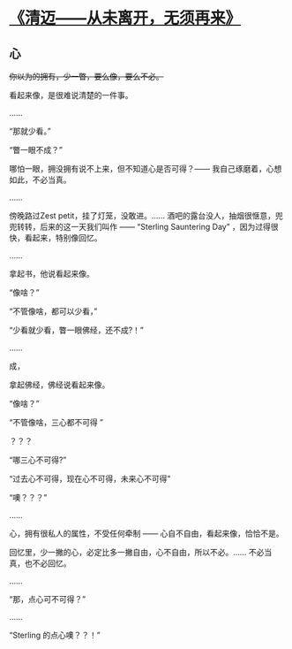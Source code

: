 # [《清迈——从未离开，无须再来》](https://github.com/raffello/raffello.github.io)

## 心

~~你以为的拥有，少一瞥，要么像，要么不必。~~

看起来像，是很难说清楚的一件事。

……

“那就少看。”

“瞥一眼不成？”

哪怕一眼，拥没拥有说不上来，但不知道心是否可得？—— 我自己琢磨着，心想如此，不必当真。

……

傍晚路过Zest petit，挂了灯笼，没敢进。…… 酒吧的露台没人，抽烟很惬意，兜兜转转，后来的这一天我们叫作 —— “Sterling Sauntering Day” ，因为过得很快，看起来，特别像回忆。

……

拿起书，他说看起来像。

“像啥？”

“不管像啥，都可以少看，”

“少看就少看，瞥一眼佛经，还不成?！”

……

成，

拿起佛经，佛经说看起来像。

“像啥？”

“不管像啥，三心都不可得 ”

？？？

“哪三心不可得?”

“过去心不可得，现在心不可得，未来心不可得”

“噢？？？”

……

心，拥有很私人的属性，不受任何牵制 —— 心自不自由，看起来像，恰恰不是。

回忆里，少一撇的心，必定比多一撇自由，心不自由，所以不必。…… 不必当真，也不必回忆。

……

“那，点心可不可得？”

……

“Sterling 的点心噢？？！”
